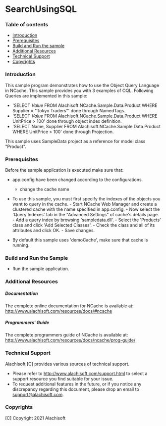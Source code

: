 # SearchUsingSQL

### Table of contents

* [Introduction](#introduction)
* [Prerequisites](#prerequisites)
* [Build and Run the sample](#build-and-run-the-sample)
* [Additional Resources](#additional-resources)
* [Technical Support](#technical-support)
* [Copyrights](#copyrights)

### Introduction

This sample program demonstrates how to use the Object Query Language in NCache. 
This sample provides you with 3 examples of OQL. Following Queries are implemented in this sample:
- 'SELECT $Value$ FROM Alachisoft.NCache.Sample.Data.Product WHERE Supplier = "Tokyo Traders"' done through NamedTags.
- 'SELECT $Value$ FROM Alachisoft.NCache.Sample.Data.Product WHERE UnitPrice > 100' done through object index definition. 
- 'SELECT Name, Supplier FROM Alachisoft.NCache.Sample.Data.Product WHERE UnitPrice > 100' done through Projection.

This sample uses SampleData project as a reference for model class "Product".

### Prerequisites

Before the sample application is executed make sure that:

- app.config have been changed according to the configurations. 
	- change the cache name
- To use this sample, you must first specify the indexes of the objects you want to query in the cache.
          - Start NCache Web Manager and create a clustered cache with the name specified in app.config. 
          - Now select the 'Query Indexes' tab in the "Advanced Settings" of cache's details page.
          - Add a query index by browsing 'sampledata.dll'. 
          - Select the 'Products' class and click 'Add Selected Classes'.
          - Check the class and all of its attributes and click OK.
          - Save changes.

- By default this sample uses 'demoCache', make sure that cache is running. 

### Build and Run the Sample
    
- Run the sample application.

### Additional Resources

##### Documentation
The complete online documentation for NCache is available at:
http://www.alachisoft.com/resources/docs/#ncache

##### Programmers' Guide
The complete programmers guide of NCache is available at:
http://www.alachisoft.com/resources/docs/ncache/prog-guide/

### Technical Support

Alachisoft [C] provides various sources of technical support. 

- Please refer to http://www.alachisoft.com/support.html to select a support resource you find suitable for your issue.
- To request additional features in the future, or if you notice any discrepancy regarding this document, please drop an email to [support@alachisoft.com](mailto:support@alachisoft.com).

### Copyrights

[C] Copyright 2021 Alachisoft 